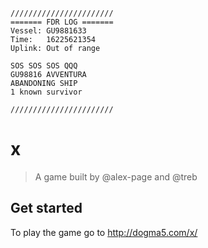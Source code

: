 ```
///////////////////////
======= FDR LOG =======
Vessel: GU9881633
Time:   16225621354
Uplink: Out of range

SOS SOS SOS QQQ
GU98816 AVVENTURA
ABANDONING SHIP
1 known survivor

///////////////////////
```

# x

> A game built by @alex-page and @treb

## Get started

To play the game go to http://dogma5.com/x/
